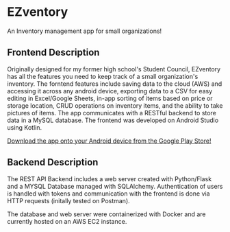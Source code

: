 # EZventory
An Inventory management app for small organizations!

## Frontend Description
Originally designed for my former high school's Student Council, EZventory has all the features you need to keep track of a small organization's inventory. The forntend features include saving data to the cloud (AWS) and accessing it across any android device, exporting data to a CSV for easy editing in Excel/Google Sheets, in-app sorting of items based on price or storage location, CRUD operations on inventory items, and the ability to take pictures of items. The app communicates with a RESTful backend to store data in a MySQL database. The frontend was developed on Android Studio using Kotlin.

[Download the app onto your Android device from the Google Play Store!](https://play.google.com/store/apps/details?id=com.dinuw.firstapp)

## Backend Description

The REST API Backend includes a web server created with Python/Flask and a MYSQL Database managed with SQLAlchemy. Authentication of users is handled with tokens and communication with the frontend is done via HTTP requests (initally tested on Postman).

The database and web server were containerized with Docker and are currently hosted on an AWS EC2 instance.
